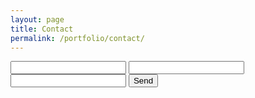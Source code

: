 ```yaml
---
layout: page
title: Contact
permalink: /portfolio/contact/
---
```


<form action="https://getform.io/f/d54fe01e-e018-434f-824b-5e6053c93989" method="POST">
    <input type="text" name="name">
    <input type="email" name="email">
    <input type="text" name="message">
    <button type="submit">Send</button>
</form>
